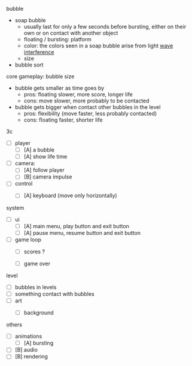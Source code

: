 bubble

- soap bubble
  - usually last for only a few seconds before bursting, either on their own or on contact with another object
  - floating / bursting: platform
  - color: the colors seen in a soap bubble arise from light [wave interference](https://en.wikipedia.org/wiki/Wave_interference) 
  - size
- bubble sort



core gameplay: bubble size

- bubble gets smaller as time goes by
  - pros: floating slower, more score, longer life
  - cons: move slower, more probably to be contacted
- bubble gets bigger when contact other bubbles in the level
  - pros: flexibility (move faster, less probably contacted)
  - cons: floating faster, shorter life



3c

- [ ] player
  - [ ] [A] a bubble 
  - [ ] [A] show life time
- [ ] camera:
  - [ ] [A] follow player
  - [ ] [B] camera impulse
- [ ] control
  - [ ] [A] keyboard (move only horizontally)



system

- [ ] ui
  - [ ] [A] main menu, play button and exit button
  - [ ] [A] pause menu, resume button and exit button
- [ ] game loop
  - [ ] scores ?
  - [ ] game over



level

- [ ] bubbles in levels
- [ ] something contact with bubbles
- [ ] art
  - [ ] background



others

- [ ] animations
  - [ ] [A] bursting
- [ ] [B] audio
- [ ] [B] rendering